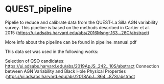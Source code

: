 # QUEST_pipeline

Pipelie to reduce and calibrate data from the QUEST-La Silla AGN variability survey. This pipeline is based on the methods described in Cartier et al. 2015 (https://ui.adsabs.harvard.edu/abs/2016Msngr.163...26C/abstract)

More info about the pipeline can be found in pipeline_manual.pdf

This data set was used in the following works:

Selection of QSO candidates: https://ui.adsabs.harvard.edu/abs/2019ApJS..242...10S/abstract
Connection between AGN Variability and Black Hole Physical Properties :https://ui.adsabs.harvard.edu/abs/2018ApJ...864...87S/abstract 
